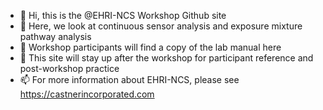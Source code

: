 - 👋 Hi, this is the @EHRI-NCS Workshop Github site
- 👀 Here, we look at continuous sensor analysis and exposure mixture pathway analysis
- 🌱 Workshop participants will find a copy of the lab manual here
- 💞️ This site will stay up after the workshop for participant reference and post-workshop practice
- 📫 For more information about EHRI-NCS, please see https://castnerincorporated.com 

<!---
EHRI-NCS/EHRI-NCS is a ✨ special ✨ repository because its `README.md` (this file) appears on your GitHub profile.
You can click the Preview link to take a look at your changes.
--->
